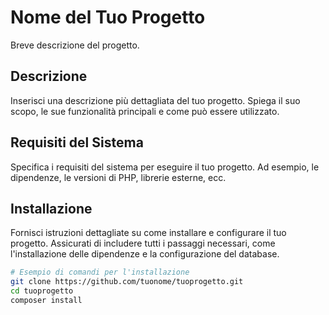 # Nome del Tuo Progetto

Breve descrizione del progetto.

## Descrizione

Inserisci una descrizione più dettagliata del tuo progetto. Spiega il suo scopo, le sue funzionalità principali e come può essere utilizzato.

## Requisiti del Sistema

Specifica i requisiti del sistema per eseguire il tuo progetto. Ad esempio, le dipendenze, le versioni di PHP, librerie esterne, ecc.

## Installazione

Fornisci istruzioni dettagliate su come installare e configurare il tuo progetto. Assicurati di includere tutti i passaggi necessari, come l'installazione delle dipendenze e la configurazione del database.

```bash
# Esempio di comandi per l'installazione
git clone https://github.com/tuonome/tuoprogetto.git
cd tuoprogetto
composer install